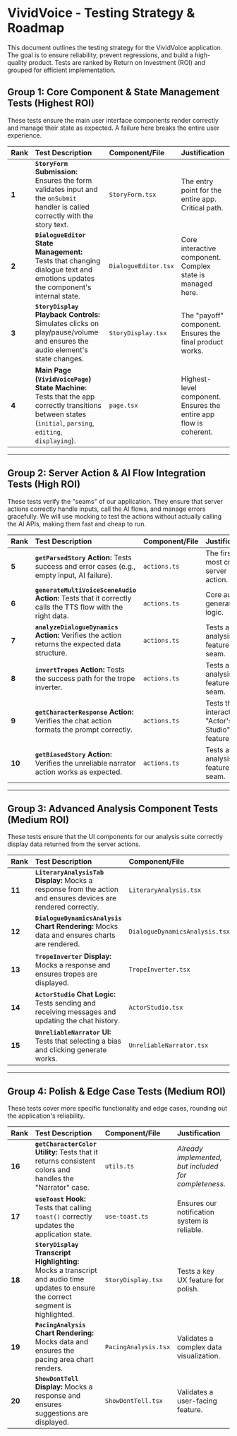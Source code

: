 # VividVoice - Testing Strategy & Roadmap

This document outlines the testing strategy for the VividVoice application. The goal is to ensure reliability, prevent regressions, and build a high-quality product. Tests are ranked by Return on Investment (ROI) and grouped for efficient implementation.

## Group 1: Core Component & State Management Tests (Highest ROI)

These tests ensure the main user interface components render correctly and manage their state as expected. A failure here breaks the entire user experience.

| Rank | Test Description                                                                                              | Component/File       | Justification                                                 |
| :--- | :------------------------------------------------------------------------------------------------------------ | :------------------- | :------------------------------------------------------------ |
| **1**  | **`StoryForm` Submission:** Ensures the form validates input and the `onSubmit` handler is called correctly with the story text. | `StoryForm.tsx`      | The entry point for the entire app. Critical path.            |
| **2**  | **`DialogueEditor` State Management:** Tests that changing dialogue text and emotions updates the component's internal state. | `DialogueEditor.tsx` | Core interactive component. Complex state is managed here.    |
| **3**  | **`StoryDisplay` Playback Controls:** Simulates clicks on play/pause/volume and ensures the audio element's state changes. | `StoryDisplay.tsx`   | The "payoff" component. Ensures the final product works.      |
| **4**  | **Main Page (`VividVoicePage`) State Machine:** Tests that the app correctly transitions between states (`initial`, `parsing`, `editing`, `displaying`). | `page.tsx`           | Highest-level component. Ensures the entire app flow is coherent. |

---

## Group 2: Server Action & AI Flow Integration Tests (High ROI)

These tests verify the "seams" of our application. They ensure that server actions correctly handle inputs, call the AI flows, and manage errors gracefully. We will use mocking to test the actions without actually calling the AI APIs, making them fast and cheap to run.

| Rank | Test Description                                                                               | Component/File | Justification                                                 |
| :--- | :--------------------------------------------------------------------------------------------- | :------------- | :------------------------------------------------------------ |
| **5**  | **`getParsedStory` Action:** Tests success and error cases (e.g., empty input, AI failure).      | `actions.ts`   | The first and most critical server action.                    |
| **6**  | **`generateMultiVoiceSceneAudio` Action:** Tests that it correctly calls the TTS flow with the right data. | `actions.ts`   | Core audio generation logic.                                  |
| **7**  | **`analyzeDialogueDynamics` Action:** Verifies the action returns the expected data structure.   | `actions.ts`   | Tests a key analysis feature seam.                            |
| **8**  | **`invertTropes` Action:** Tests the success path for the trope inverter.                        | `actions.ts`   | Tests a key analysis feature seam.                            |
| **9**  | **`getCharacterResponse` Action:** Verifies the chat action formats the prompt correctly.        | `actions.ts`   | Tests the interactive "Actor's Studio" feature.               |
| **10** | **`getBiasedStory` Action:** Verifies the unreliable narrator action works as expected.          | `actions.ts`   | Tests a key analysis feature seam.                            |

---

## Group 3: Advanced Analysis Component Tests (Medium ROI)

These tests ensure that the UI components for our analysis suite correctly display data returned from the server actions.

| Rank | Test Description                                                                                     | Component/File                   | Justification                                |
| :--- | :--------------------------------------------------------------------------------------------------- | :------------------------------- | :------------------------------------------- |
| **11** | **`LiteraryAnalysisTab` Display:** Mocks a response from the action and ensures devices are rendered correctly. | `LiteraryAnalysis.tsx`           | Validates a user-facing feature.             |
| **12** | **`DialogueDynamicsAnalysis` Chart Rendering:** Mocks data and ensures charts are rendered.            | `DialogueDynamicsAnalysis.tsx`   | Validates a complex data visualization.      |
| **13** | **`TropeInverter` Display:** Mocks a response and ensures tropes are displayed.                        | `TropeInverter.tsx`              | Validates a user-facing feature.             |
| **14** | **`ActorStudio` Chat Logic:** Tests sending and receiving messages and updating the chat history.      | `ActorStudio.tsx`                | Validates a highly interactive feature.      |
| **15** | **`UnreliableNarrator` UI:** Tests that selecting a bias and clicking generate works.                | `UnreliableNarrator.tsx`         | Validates a user-facing feature.             |

---

## Group 4: Polish & Edge Case Tests (Medium ROI)

These tests cover more specific functionality and edge cases, rounding out the application's reliability.

| Rank | Test Description                                                                                             | Component/File     | Justification                                                 |
| :--- | :----------------------------------------------------------------------------------------------------------- | :----------------- | :------------------------------------------------------------ |
| **16** | **`getCharacterColor` Utility:** Tests that it returns consistent colors and handles the "Narrator" case.    | `utils.ts`         | *Already implemented, but included for completeness.*         |
| **17** | **`useToast` Hook:** Tests that calling `toast()` correctly updates the application state.                   | `use-toast.ts`     | Ensures our notification system is reliable.                  |
| **18** | **`StoryDisplay` Transcript Highlighting:** Mocks a transcript and audio time updates to ensure the correct segment is highlighted. | `StoryDisplay.tsx` | Tests a key UX feature for polish.                            |
| **19** | **`PacingAnalysis` Chart Rendering:** Mocks data and ensures the pacing area chart renders.                  | `PacingAnalysis.tsx` | Validates a complex data visualization.      |
| **20** | **`ShowDontTell` Display:** Mocks a response and ensures suggestions are displayed.                          | `ShowDontTell.tsx` | Validates a user-facing feature.             |
